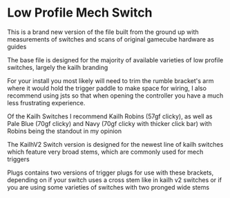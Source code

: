 # Low Profile Mech Switch

This is a brand new version of the file built from the ground up with measurements of switches and scans of original gamecube hardware as guides

The base file is designed for the majority of available varieties of low profile switches, largely the kailh branding

For your install you most likely will need to trim the rumble bracket's arm where it would hold the trigger paddle to make space for wiring, I also recommend using jsts so that when opening the controller you have a much less frustrating experience.

Of the Kailh Switches I recommend Kailh Robins (57gf clicky), as well as Pale Blue (70gf clicky) and Navy (70gf clicky with thicker click bar) with Robins being the standout in my opinion

The KailhV2 Switch version is designed for the newest line of kailh switches which feature very broad stems, which are commonly used for mech triggers

Plugs contains two versions of trigger plugs for use with these brackets, depending on if your switch uses a cross stem like in kailh v2 switches or if you are using some varieties of switches with two pronged wide stems
